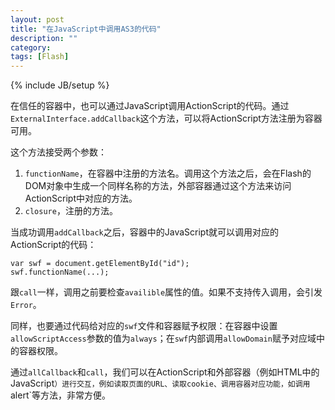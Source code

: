 ```yaml
---
layout: post
title: "在JavaScript中调用AS3的代码"
description: ""
category: 
tags: [Flash]
---
```

{% include JB/setup %}

在信任的容器中，也可以通过JavaScript调用ActionScript的代码。通过`ExternalInterface.addCallback`这个方法，可以将ActionScript方法注册为容器可用。

这个方法接受两个参数：

1. `functionName`，在容器中注册的方法名。调用这个方法之后，会在Flash的DOM对象中生成一个同样名称的方法，外部容器通过这个方法来访问ActionScript中对应的方法。
2. `closure`，注册的方法。

当成功调用`addCallback`之后，容器中的JavaScript就可以调用对应的ActionScript的代码：

    var swf = document.getElementById("id");
    swf.functionName(...);

跟`call`一样，调用之前要检查`availible`属性的值。如果不支持传入调用，会引发`Error`。

同样，也要通过代码给对应的`swf`文件和容器赋予权限：在容器中设置`allowScriptAccess`参数的值为`always`；在`swf`内部调用`allowDomain`赋予对应域中的容器权限。

通过`allCallback`和`call`，我们可以在ActionScript和外部容器（例如HTML中的JavaScript`）进行交互，例如读取页面的URL、读取cookie、调用容器对应功能，如调用`alert`等方法，非常方便。
